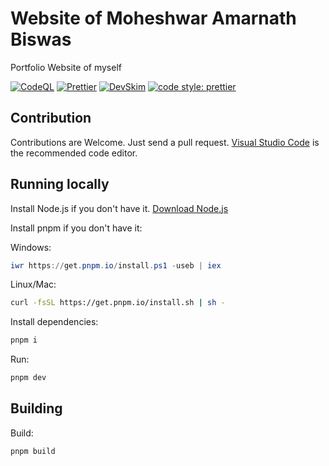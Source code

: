 # Website of Moheshwar Amarnath Biswas

Portfolio Website of myself

[![CodeQL](https://github.com/fluentmoheshwar/fluentmoheshwar-site/actions/workflows/codeql.yml/badge.svg)](https://github.com/fluentmoheshwar/fluentmoheshwar-site/actions/workflows/codeql.yml)
[![Prettier](https://github.com/fluentmoheshwar/fluentmoheshwar-site/actions/workflows/prettier.yml/badge.svg)](https://github.com/fluentmoheshwar/fluentmoheshwar-site/actions/workflows/prettier.yml)
[![DevSkim](https://github.com/fluentmoheshwar/fluentmoheshwar-site/actions/workflows/devskim.yml/badge.svg)](https://github.com/fluentmoheshwar/fluentmoheshwar-site/actions/workflows/devskim.yml)
[![code style: prettier](https://img.shields.io/badge/code_style-prettier-ff69b4.svg?style=flat-square)](https://github.com/prettier/prettier)

## Contribution

Contributions are Welcome. Just send a pull request. [Visual Studio Code](https://code.visualstudio.com) is the recommended code editor.

## Running locally

Install Node.js if you don't have it. [Download Node.js](https://nodejs.org/)

Install pnpm if you don't have it:

Windows:

```powershell
iwr https://get.pnpm.io/install.ps1 -useb | iex
```

Linux/Mac:

```bash
curl -fsSL https://get.pnpm.io/install.sh | sh -
```

Install dependencies:

```powershell
pnpm i
```

Run:

```powershell
pnpm dev
```

## Building

Build:

```powershell
pnpm build
```
